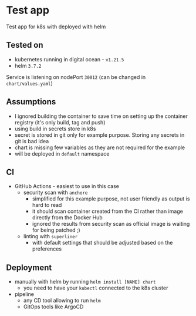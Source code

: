 # Test app

Test app for k8s with deployed with helm

## Tested on
* kubernetes running in digital ocean - `v1.21.5`
* helm `3.7.2`

Service is listening on nodePort `30012` (can be changed in `chart/values.yaml`)

## Assumptions
* I ignored building the container to save time on setting up the container registry (it's only build, tag and push)
* using build in secrets store in k8s
* secret is stored in git only for example purpose. Storing any secrets in git is bad idea
* chart is missing few variables as they are not required for the example
* will be deployed in `default` namespace

## CI
* GitHub Actions - easiest to use in this case
  - security scan with `anchore`
    - simplified for this example purpose, not user friendly as output is hard to read
    - it should scan container created from the CI rather than image directly from the Docker Hub
    - ignored the results from security scan as official image is waiting for being patched ;)
  - linting with `superliner`
    - with default settings that should be adjusted based on the preferences

## Deployment
* manually with helm by running `helm install [NAME] chart`
  - you need to have your `kubectl` connected to the k8s cluster
* pipeline
  - any CD tool allowing to run `helm`
  - GitOps tools like ArgoCD
